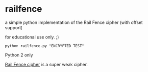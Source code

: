 # railfence
a simple python implementation of the Rail Fence cipher (with offset support)

for educational use only. ;)

`python railfence.py "ENCRYPTED TEST"`

Python 2 only

[Rail Fence cipher](https://en.wikipedia.org/wiki/Rail_fence_cipher)
is a super weak cipher.
